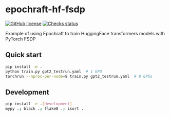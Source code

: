 # epochraft-hf-fsdp

[![GitHub license](https://img.shields.io/badge/license-MIT-blue.svg)](https://github.com/iwiwi/epochraft-hf-fsdp)
[![Checks status](https://github.com/iwiwi/epochraft-hf-fsdp/actions/workflows/checks.yml/badge.svg?branch=main)](https://github.com/iwiwi/epochraft-hf-fsdp/actions)

Example of using Epochraft to train HuggingFace transformers models with PyTorch FSDP 


## Quick start

```bash
pip install -e .
python train.py gpt2_testrun.yaml  # 1 GPU
torchrun --nproc-per-node=8 train.py gpt2_testrun.yaml  # 8 GPUs
```


## Development

```bash
pip install -e .[development]
mypy .; black .; flake8 .; isort .
```
